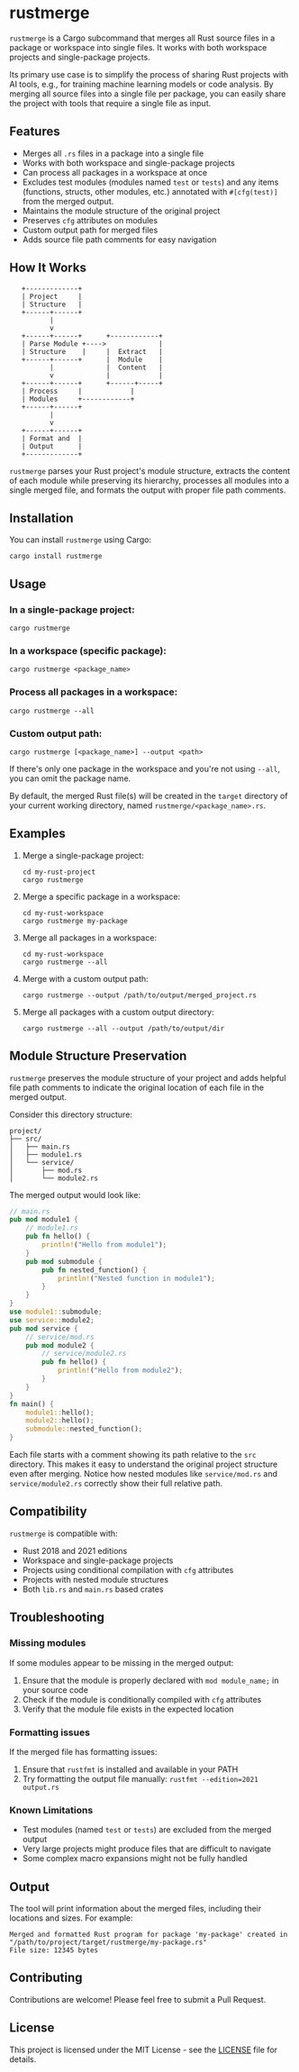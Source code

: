 # rustmerge

`rustmerge` is a Cargo subcommand that merges all Rust source files in a package or workspace into single files. It works with both workspace projects and single-package projects.

Its primary use case is to simplify the process of sharing Rust projects with AI tools, e.g., for training machine learning models or code analysis. By merging all source files into a single file per package, you can easily share the project with tools that require a single file as input.

## Features

- Merges all `.rs` files in a package into a single file
- Works with both workspace and single-package projects
- Can process all packages in a workspace at once
- Excludes test modules (modules named `test` or `tests`) and any items (functions, structs, other modules, etc.) annotated with `#[cfg(test)]` from the merged output.
- Maintains the module structure of the original project
- Preserves `cfg` attributes on modules
- Custom output path for merged files
- Adds source file path comments for easy navigation

## How It Works

```
   +-------------+
   | Project     |
   | Structure   |
   +------+------+
          |
          v
   +------+------+      +------------+
   | Parse Module +---->             |
   | Structure    |     |  Extract   |
   +------+------+      |  Module    |
          |             |  Content   |
          v             |            |
   +------+------+      +------+-----+
   | Process     |            |
   | Modules     +------------+
   +------+------+
          |
          v
   +------+------+
   | Format and  |
   | Output      |
   +-------------+
```

`rustmerge` parses your Rust project's module structure, extracts the content of each module while preserving its hierarchy, processes all modules into a single merged file, and formats the output with proper file path comments.

## Installation

You can install `rustmerge` using Cargo:

```
cargo install rustmerge
```

## Usage

### In a single-package project:

```
cargo rustmerge
```

### In a workspace (specific package):

```
cargo rustmerge <package_name>
```

### Process all packages in a workspace:

```
cargo rustmerge --all
```

### Custom output path:

```
cargo rustmerge [<package_name>] --output <path>
```

If there's only one package in the workspace and you're not using `--all`, you can omit the package name.

By default, the merged Rust file(s) will be created in the `target` directory of your current working directory, named `rustmerge/<package_name>.rs`.

## Examples

1. Merge a single-package project:

   ```
   cd my-rust-project
   cargo rustmerge
   ```

2. Merge a specific package in a workspace:

   ```
   cd my-rust-workspace
   cargo rustmerge my-package
   ```

3. Merge all packages in a workspace:

   ```
   cd my-rust-workspace
   cargo rustmerge --all
   ```

4. Merge with a custom output path:

   ```
   cargo rustmerge --output /path/to/output/merged_project.rs
   ```

5. Merge all packages with a custom output directory:
   ```
   cargo rustmerge --all --output /path/to/output/dir
   ```

## Module Structure Preservation

`rustmerge` preserves the module structure of your project and adds helpful file path comments to indicate the original location of each file in the merged output.

Consider this directory structure:

```
project/
├── src/
│   ├── main.rs
│   ├── module1.rs
│   └── service/
│       ├── mod.rs
│       └── module2.rs
```

The merged output would look like:

```rust
// main.rs
pub mod module1 {
    // module1.rs
    pub fn hello() {
        println!("Hello from module1");
    }
    pub mod submodule {
        pub fn nested_function() {
            println!("Nested function in module1");
        }
    }
}
use module1::submodule;
use service::module2;
pub mod service {
    // service/mod.rs
    pub mod module2 {
        // service/module2.rs
        pub fn hello() {
            println!("Hello from module2");
        }
    }
}
fn main() {
    module1::hello();
    module2::hello();
    submodule::nested_function();
}
```

Each file starts with a comment showing its path relative to the `src` directory. This makes it easy to understand the original project structure even after merging. Notice how nested modules like `service/mod.rs` and `service/module2.rs` correctly show their full relative path.

## Compatibility

`rustmerge` is compatible with:

- Rust 2018 and 2021 editions
- Workspace and single-package projects
- Projects using conditional compilation with `cfg` attributes
- Projects with nested module structures
- Both `lib.rs` and `main.rs` based crates

## Troubleshooting

### Missing modules

If some modules appear to be missing in the merged output:

1. Ensure that the module is properly declared with `mod module_name;` in your source code
2. Check if the module is conditionally compiled with `cfg` attributes
3. Verify that the module file exists in the expected location

### Formatting issues

If the merged file has formatting issues:

1. Ensure that `rustfmt` is installed and available in your PATH
2. Try formatting the output file manually: `rustfmt --edition=2021 output.rs`

### Known Limitations

- Test modules (named `test` or `tests`) are excluded from the merged output
- Very large projects might produce files that are difficult to navigate
- Some complex macro expansions might not be fully handled

## Output

The tool will print information about the merged files, including their locations and sizes. For example:

```
Merged and formatted Rust program for package 'my-package' created in "/path/to/project/target/rustmerge/my-package.rs"
File size: 12345 bytes
```

## Contributing

Contributions are welcome! Please feel free to submit a Pull Request.

## License

This project is licensed under the MIT License - see the [LICENSE](LICENSE) file for details.
